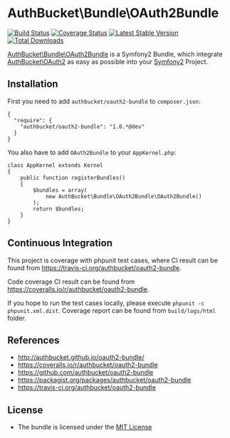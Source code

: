 AuthBucket\Bundle\OAuth2Bundle
============================

[![Build
Status](https://travis-ci.org/authbucket/oauth2-bundle.png?branch=master)](https://travis-ci.org/authbucket/oauth2-bundle)
[![Coverage
Status](https://coveralls.io/repos/authbucket/oauth2-bundle/badge.png?branch=master)](https://coveralls.io/r/authbucket/oauth2-bundle)
[![Latest Stable
Version](https://poser.pugx.org/authbucket/oauth2-bundle/v/stable.png)](https://packagist.org/packages/authbucket/oauth2-bundle)
[![Total
Downloads](https://poser.pugx.org/authbucket/oauth2-bundle/downloads.png)](https://packagist.org/packages/authbucket/oauth2-bundle)

[AuthBucket\Bundle\OAuth2Bundle](https://github.com/authbucket/oauth2-bundle)
is a Symfony2 Bundle, which integrate
[AuthBucket\OAuth2](https://github.com/authbucket/oauth2) as easy as
possible into your [Symfony2](http://www.symfony.com) Project.

Installation
------------

First you need to add `authbucket/oauth2-bundle` to `composer.json`:

    {
      "require": {
        "authbucket/oauth2-bundle": "1.0.*@dev"
      }
    }

You also have to add `OAuth2Bundle` to your `AppKernel.php`:

    class AppKernel extends Kernel
    {
        public function registerBundles()
        {
            $bundles = array(
                new AuthBucket\Bundle\OAuth2Bundle\OAuth2Bundle()
            );
            return $bundles;
        }
    }

Continuous Integration
----------------------

This project is coverage with phpunit test cases, where CI result can be
found from https://travis-ci.org/authbucket/oauth2-bundle.

Code coverage CI result can be found from
https://coveralls.io/r/authbucket/oauth2-bundle.

If you hope to run the test cases locally, please execute
`phpunit -c phpunit.xml.dist`. Coverage report can be found from
`build/logs/html` folder.

References
----------

-   http://authbucket.github.io/oauth2-bundle/
-   https://coveralls.io/r/authbucket/oauth2-bundle
-   https://github.com/authbucket/oauth2-bundle
-   https://packagist.org/packages/authbucket/oauth2-bundle
-   https://travis-ci.org/authbucket/oauth2-bundle

License
-------

-   The bundle is licensed under the [MIT
    License](http://opensource.org/licenses/MIT)

